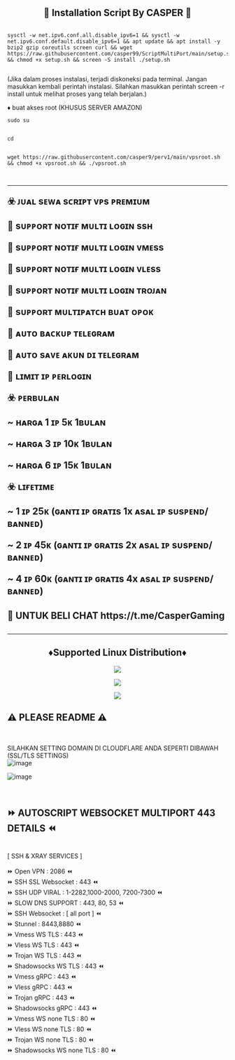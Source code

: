<!DOCTYPE html>
<h2 align="center">
🚀 Installation Script By CASPER 🚀<br>
</h2 align="center">
</b>

<pre><code>
sysctl -w net.ipv6.conf.all.disable_ipv6=1 && sysctl -w net.ipv6.conf.default.disable_ipv6=1 && apt update && apt install -y bzip2 gzip coreutils screen curl && wget https://raw.githubusercontent.com/casper99/ScriptMultiPort/main/setup.sh && chmod +x setup.sh && screen -S install ./setup.sh

</code></pre>

(Jika dalam proses instalasi, terjadi diskoneksi pada terminal. Jangan masukkan kembali perintah instalasi. Silahkan masukkan perintah screen -r install untuk melihat proses yang telah berjalan.) 

</b>
♦️ buat akses root (KHUSUS SERVER AMAZON)

<pre><code>sudo su

</code></pre>

<pre><code>cd

</code></pre>

<pre><code>wget https://raw.githubusercontent.com/casper9/perv1/main/vpsroot.sh && chmod +x vpsroot.sh && ./vpsroot.sh

</code></pre>




<h2 align="left">
<hr>
  
☣️ ᴊᴜᴀʟ sᴇᴡᴀ sᴄʀɪᴘᴛ ᴠᴘs ᴘʀᴇᴍɪᴜᴍ

  🔱 sᴜᴘᴘᴏʀᴛ ɴᴏᴛɪғ ᴍᴜʟᴛɪ ʟᴏɢɪɴ ssʜ

  🔱 sᴜᴘᴘᴏʀᴛ ɴᴏᴛɪғ ᴍᴜʟᴛɪ ʟᴏɢɪɴ ᴠᴍᴇss

🔱 sᴜᴘᴘᴏʀᴛ ɴᴏᴛɪғ ᴍᴜʟᴛɪ ʟᴏɢɪɴ ᴠʟᴇss

  🔱 sᴜᴘᴘᴏʀᴛ ɴᴏᴛɪғ ᴍᴜʟᴛɪ ʟᴏɢɪɴ ᴛʀᴏᴊᴀɴ

  🔱 sᴜᴘᴘᴏʀᴛ ᴍᴜʟᴛɪᴘᴀᴛᴄʜ ʙᴜᴀᴛ ᴏᴘᴏᴋ

  🔱 ᴀᴜᴛᴏ ʙᴀᴄᴋᴜᴘ ᴛᴇʟᴇɢʀᴀᴍ

  🔱 ᴀᴜᴛᴏ sᴀᴠᴇ ᴀᴋᴜɴ ᴅɪ ᴛᴇʟᴇɢʀᴀᴍ

  🔱 ʟɪᴍɪᴛ ɪᴘ ᴘᴇʀʟᴏɢɪɴ

☣️ ᴘᴇʀʙᴜʟᴀɴ

  ~ ʜᴀʀɢᴀ 1 ɪᴘ 5ᴋ 1ʙᴜʟᴀɴ

  ~ ʜᴀʀɢᴀ 3 ɪᴘ 10ᴋ 1ʙᴜʟᴀɴ

  ~ ʜᴀʀɢᴀ 6 ɪᴘ 15ᴋ 1ʙᴜʟᴀɴ

☣️ ʟɪғᴇᴛɪᴍᴇ

  ~ 1 ɪᴘ 25ᴋ (ɢᴀɴᴛɪ ɪᴘ ɢʀᴀᴛɪs 1x ᴀsᴀʟ ɪᴘ sᴜsᴘᴇɴᴅ/ʙᴀɴɴᴇᴅ)

  ~ 2 ɪᴘ 45ᴋ (ɢᴀɴᴛɪ ɪᴘ ɢʀᴀᴛɪs 2x ᴀsᴀʟ ɪᴘ sᴜsᴘᴇɴᴅ/ʙᴀɴɴᴇᴅ)

  ~ 4 ɪᴘ 60ᴋ (ɢᴀɴᴛɪ ɪᴘ ɢʀᴀᴛɪs 4x ᴀsᴀʟ ɪᴘ sᴜsᴘᴇɴᴅ/ʙᴀɴɴᴇᴅ)
<h2 align="left">
🚀 UNTUK BELI CHAT 
https://t.me/CasperGaming 
<h2><hr>


<h2 align="center"> ♦️Supported Linux Distribution♦️</h2>

</p> 

<p align="center"><img src="https://d33wubrfki0l68.cloudfront.net/5911c43be3b1da526ed609e9c55783d9d0f6b066/9858b/assets/img/debian-ubuntu-hover.png"></p> 
<p align="center"> <img src="https://img.shields.io/static/v1?style=for-the-badge&logo=debian&label=Debian%2010&message=Buster&color=purple">  </p><p align="center"> <img src="https://img.shields.io/static/v1?style=for-the-badge&logo=ubuntu&label=Ubuntu%2020&message=Lts&color=red">
</p>




## ⚠️ PLEASE README ⚠️
 <br>

 SILAHKAN SETTING DOMAIN DI CLOUDFLARE ANDA SEPERTI DIBAWAH (SSL/TLS SETTINGS) <br>
 ![image](https://user-images.githubusercontent.com/82468311/191471897-986ebe25-5330-4997-8a44-5468b422482a.png) <br>

![image](https://user-images.githubusercontent.com/82468311/191472903-b55cd39a-8909-4f7c-b3ad-013cb3c91282.png)

<br>
</b>

## ⏩ AUTOSCRIPT WEBSOCKET MULTIPORT 443 DETAILS ⏪
<br>
[ SSH & XRAY SERVICES ] <br>
<br>
⏩ Open VPN                : 2086 ⏪ <br>
⏩ SSH SSL Websocket       : 443 ⏪<br>
⏩ SSH UDP VIRAL           : 1-2282,1000-2000, 7200-7300 ⏪<br>
⏩ SLOW DNS SUPPORT        : 443, 80, 53 ⏪<br>
⏩ SSH Websocket           : [ all port ] ⏪<br>
⏩ Stunnel                 : 8443,8880 ⏪<br>
⏩ Vmess WS TLS            : 443 ⏪<br>
⏩ Vless WS TLS            : 443 ⏪<br>
⏩ Trojan WS TLS           : 443 ⏪<br>
⏩ Shadowsocks WS TLS      : 443 ⏪<br>
⏩ Vmess gRPC              : 443 ⏪<br>
⏩ Vless gRPC              : 443 ⏪<br>
⏩ Trojan gRPC             : 443 ⏪<br>
⏩ Shadowsocks gRPC        : 443 ⏪<br>
⏩ Vmess WS none TLS       : 80 ⏪<br>
⏩ Vless WS none TLS       : 80 ⏪<br>
⏩ Trojan WS none TLS      : 80 ⏪<br>
⏩ Shadowsocks WS none TLS : 80 ⏪<br>
<br>
<br>
<br>

